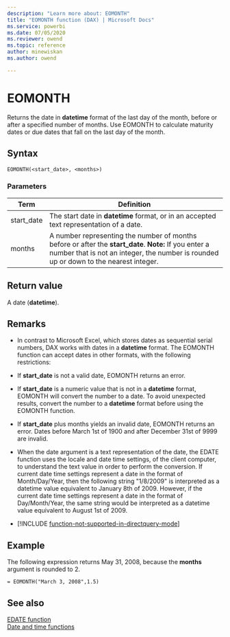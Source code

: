 ```yaml
---
description: "Learn more about: EOMONTH"
title: "EOMONTH function (DAX) | Microsoft Docs"
ms.service: powerbi 
ms.date: 07/05/2020
ms.reviewer: owend
ms.topic: reference
author: minewiskan
ms.author: owend

---
```

# EOMONTH

Returns the date in **datetime** format of the last day of the month, before or after a specified number of months. Use EOMONTH to calculate maturity dates or due dates that fall on the last day of the month.  
  
## Syntax  
  
```dax
EOMONTH(<start_date>, <months>)  
```
  
### Parameters  
  
|Term|Definition|  
|--------|--------------|  
|start_date|The start date in **datetime** format, or in an accepted text representation of a date.|  
|months|A number representing the number of months before or after the **start_date**. **Note:** If you enter a number that is not an integer, the number is rounded up or down to the nearest integer.|  
  
## Return value

A date (**datetime**).  
  
## Remarks

- In contrast to Microsoft Excel, which stores dates as sequential serial numbers, DAX works with dates in a **datetime** format. The EOMONTH function can accept dates in other formats, with the following restrictions:  
  
- If **start_date** is not a valid date, EOMONTH returns an error.  
  
- If **start_date** is a numeric value that is not in a **datetime** format, EOMONTH will convert the number to a date. To avoid unexpected results, convert the number to a **datetime** format before using the EOMONTH function.  
  
- If **start_date** plus months yields an invalid date, EOMONTH returns an error. Dates before March 1st of 1900 and after December 31st of 9999 are invalid.  
  
- When the date argument is a text representation of the date, the EDATE function uses the locale and date time settings, of the client computer, to understand the text value in order to perform the conversion. If current date time settings represent a date in the format of Month/Day/Year, then the following string "1/8/2009" is interpreted as a datetime value equivalent to January 8th of 2009. However, if the current date time settings represent a date in the format of Day/Month/Year, the same string would be interpreted as a datetime value equivalent to August 1st of 2009.  
  
- [!INCLUDE [function-not-supported-in-directquery-mode](includes/function-not-supported-in-directquery-mode.md)]
  
## Example

The following expression returns May 31, 2008, because the **months** argument is rounded to 2.  
  
```dax
= EOMONTH("March 3, 2008",1.5)  
```
  
## See also

[EDATE function](edate-function-dax.md)  
[Date and time functions](date-and-time-functions-dax.md)  

